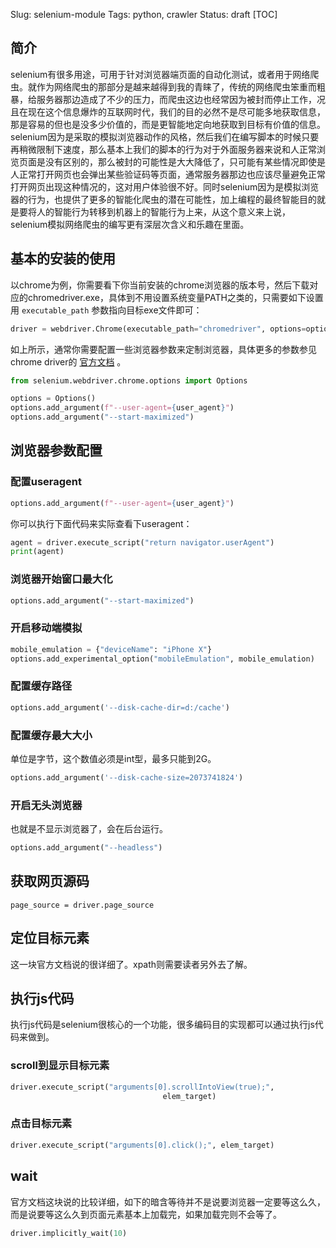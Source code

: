 Slug: selenium-module
Tags:  python, crawler
Status: draft
[TOC]

## 简介

selenium有很多用途，可用于针对浏览器端页面的自动化测试，或者用于网络爬虫。就作为网络爬虫的那部分是越来越得到我的青睐了，传统的网络爬虫笨重而粗暴，给服务器那边造成了不少的压力，而爬虫这边也经常因为被封而停止工作，况且在现在这个信息爆炸的互联网时代，我们的目的必然不是尽可能多地获取信息，那是容易的但也是没多少价值的，而是更智能地定向地获取到目标有价值的信息。selenium因为是采取的模拟浏览器动作的风格，然后我们在编写脚本的时候只要再稍微限制下速度，那么基本上我们的脚本的行为对于外面服务器来说和人正常浏览页面是没有区别的，那么被封的可能性是大大降低了，只可能有某些情况即使是人正常打开网页也会弹出某些验证码等页面，通常服务器那边也应该尽量避免正常打开网页出现这种情况的，这对用户体验很不好。同时selenium因为是模拟浏览器的行为，也提供了更多的智能化爬虫的潜在可能性，加上编程的最终智能目的就是要将人的智能行为转移到机器上的智能行为上来，从这个意义来上说，selenium模拟网络爬虫的编写更有深层次含义和乐趣在里面。

## 基本的安装的使用

以chrome为例，你需要看下你当前安装的chrome浏览器的版本号，然后下载对应的chromedriver.exe，具体到不用设置系统变量PATH之类的，只需要如下设置用 `executable_path` 参数指向目标exe文件即可：

```python
driver = webdriver.Chrome(executable_path="chromedriver", options=options)
```

如上所示，通常你需要配置一些浏览器参数来定制浏览器，具体更多的参数参见chrome driver的 [官方文档](https://sites.google.com/a/chromium.org/chromedriver) 。

```python
from selenium.webdriver.chrome.options import Options

options = Options()
options.add_argument(f"--user-agent={user_agent}")
options.add_argument("--start-maximized")
```



## 浏览器参数配置

### 配置useragent

```python
options.add_argument(f"--user-agent={user_agent}")
```

你可以执行下面代码来实际查看下useragent：

```python
agent = driver.execute_script("return navigator.userAgent")
print(agent)
```

### 浏览器开始窗口最大化

```python
options.add_argument("--start-maximized")
```



### 开启移动端模拟

```python
mobile_emulation = {"deviceName": "iPhone X"}
options.add_experimental_option("mobileEmulation", mobile_emulation)
```

### 配置缓存路径

```python
options.add_argument('--disk-cache-dir=d:/cache')
```

### 配置缓存最大大小

单位是字节，这个数值必须是int型，最多只能到2G。

```python
options.add_argument('--disk-cache-size=2073741824')
```

### 开启无头浏览器

也就是不显示浏览器了，会在后台运行。

```python
options.add_argument("--headless")
```



## 获取网页源码

```
page_source = driver.page_source
```



## 定位目标元素

这一块官方文档说的很详细了。xpath则需要读者另外去了解。

## 执行js代码

执行js代码是selenium很核心的一个功能，很多编码目的实现都可以通过执行js代码来做到。

### scroll到显示目标元素

```python
driver.execute_script("arguments[0].scrollIntoView(true);",
                                  elem_target)
```

### 点击目标元素

```python
driver.execute_script("arguments[0].click();", elem_target)
```



## wait

官方文档这块说的比较详细，如下的暗含等待并不是说要浏览器一定要等这么久，而是说要等这么久到页面元素基本上加载完，如果加载完则不会等了。

```python
driver.implicitly_wait(10)
```



